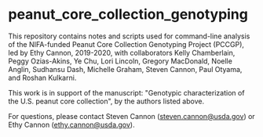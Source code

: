 # peanut_core_collection_genotyping

This repository contains notes and scripts used for command-line analysis of
the NIFA-funded Peanut Core Collection Genotyping Project (PCCGP), led by 
Ethy Cannon, 2019-2020, with collaborators Kelly Chamberlain, Peggy Ozias-Akins,
Ye Chu, Lori Lincoln, Gregory MacDonald, Noelle Anglin, Sudhansu Dash, Michelle Graham,
Steven Cannon, Paul Otyama, and Roshan Kulkarni.

This work is in support of the manuscript:
"Genotypic characterization of the U.S. peanut core collection", by the authors listed above.

For questions, please contact Steven Cannon (steven.cannon@usda.gov) or
Ethy Cannon (ethy.cannon@usda.gov).


